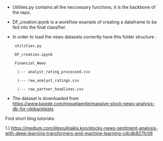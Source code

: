 - Utilities.py contains all the neccessary functions, it is the backbone of the repo. 

- DF_creation.ipynb is a workflow  example of creating a dataframe to be fed into the final classifier.

- In order to load the news datasets correctly have this folder structure :

       utilities.py
       
       DF_creation.ipynb
       
       Financial_News
       
        |--- analyst_rating_processed.csv
        
        |--- raw_analyst_ratings.csv
        
        |--- raw_partner_headlines.csv

- The dataset is downloaded from https://www.kaggle.com/miguelaenlle/massive-stock-news-analysis-db-for-nlpbacktests


Find short blog tutorials:

1.) https://medium.com/@poulinakis.kon/stocks-news-sentiment-analysis-with-deep-learning-transformers-and-machine-learning-cdcdb827fc06
